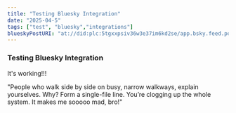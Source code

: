 ```yaml
---
title: "Testing Bluesky Integration"
date: "2025-04-5"
tags: ["test", "bluesky","integrations"]
blueskyPostURI: "at://did:plc:5tgxxpsiv36w3e37im6kd2se/app.bsky.feed.post/3lm34df764s2w"
---
```


### Testing Bluesky Integration

It's working!!!

"People who walk side by side on busy, narrow walkways, explain yourselves. Why? Form a single-file line. You’re clogging up the whole system. It makes me sooooo mad, bro!"

